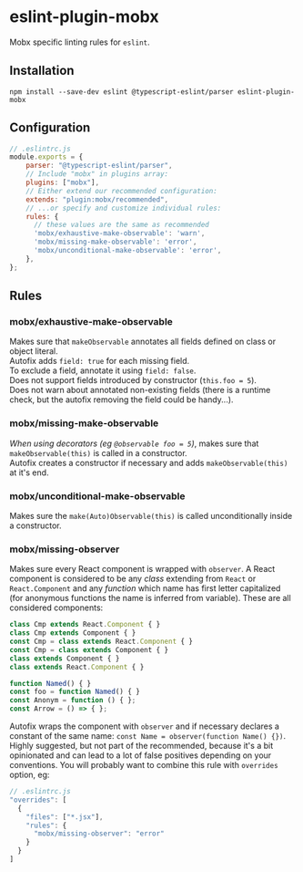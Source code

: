 # eslint-plugin-mobx

Mobx specific linting rules for `eslint`.

## Installation

```
npm install --save-dev eslint @typescript-eslint/parser eslint-plugin-mobx 
```

## Configuration

```javascript
// .eslintrc.js
module.exports = {
    parser: "@typescript-eslint/parser",
    // Include "mobx" in plugins array:
    plugins: ["mobx"],        
    // Either extend our recommended configuration:
    extends: "plugin:mobx/recommended",
    // ...or specify and customize individual rules:
    rules: {
      // these values are the same as recommended
      'mobx/exhaustive-make-observable': 'warn',      
      'mobx/missing-make-observable': 'error',
      'mobx/unconditional-make-observable': 'error',      
    },
};
```

## Rules

### mobx/exhaustive-make-observable

Makes sure that `makeObservable` annotates all fields defined on class or object literal.<br>
Autofix adds `field: true` for each missing field.<br>
To exclude a field, annotate it using `field: false`.<br>
Does not support fields introduced by constructor (`this.foo = 5`).<br>
Does not warn about annotated non-existing fields (there is a runtime check, but the autofix removing the field could be handy...).

### mobx/missing-make-observable

*When using decorators (eg `@observable foo = 5`)*, makes sure that `makeObservable(this)` is called in a constructor.<br>
Autofix creates a constructor if necessary and adds `makeObservable(this)` at it's end.

### mobx/unconditional-make-observable

Makes sure the `make(Auto)Observable(this)` is called unconditionally inside a constructor.

### mobx/missing-observer
Makes sure every React component is wrapped with `observer`. A React component is considered to be any *class* extending from `React` or `React.Component` and any *function* which name has first letter capitalized (for anonymous functions the name is inferred from variable). These are all considered components:
```javascript
class Cmp extends React.Component { }
class Cmp extends Component { }
const Cmp = class extends React.Component { }
const Cmp = class extends Component { }
class extends Component { }
class extends React.Component { }

function Named() { }
const foo = function Named() { }
const Anonym = function () { };
const Arrow = () => { };
```
Autofix wraps the component with `observer` and if necessary declares a constant of the same name: `const Name = observer(function Name() {})`.
Highly suggested, but not part of the recommended, because it's a bit opinionated and can lead to a lot of false positives depending on your conventions. You will probably want to combine this rule with `overrides` option, eg:
```javascript
// .eslintrc.js
"overrides": [
  {
    "files": ["*.jsx"],
    "rules": {
      "mobx/missing-observer": "error"
    }
  }
]
```